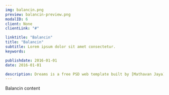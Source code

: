 ```yaml
---
img: balancin.png
preview: balancin-preview.png
modalID: 6
client: None
clientLink: "#"

linktitle: "Balancin"
title: "Balancin"
subtitle: Lorem ipsum dolor sit amet consectetur.
keywords: 

publishdate: 2016-01-01
date: 2016-01-01

description: Dreams is a free PSD web template built by [Mathavan Jaya](//www.behance.net/MathavanJaya). Dreams is a modern one page web template designed for almost any purpose. It’s a beautiful template that’s designed with the Bootstrap framework in mind. <br><br>You can download the PSD template in this portfolio sample item at [FreebiesXpress.com](//freebiesxpress.com/gallery/dreams-free-one-page-web-template/).
---
```


Balancin content